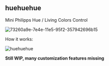 ## huehuehue
Mini Philipps Hue / Living Colors Control

![73260a9e-7e4e-11e5-95f2-357942696b15](https://user-images.githubusercontent.com/7032914/30534672-857b8fa8-9c5f-11e7-8ead-2b033e059604.jpg)

How it works:

![huehuehue](https://user-images.githubusercontent.com/7032914/30534639-637fa074-9c5f-11e7-95dd-6afc08d24580.gif)

**Still WIP, many customization features missing**
